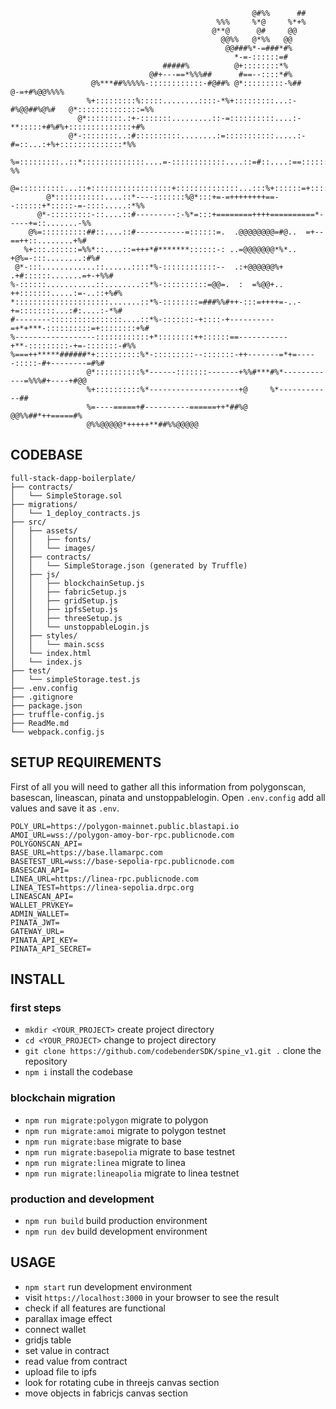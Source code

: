 ```
                                                      @#%%      ##                              
                                              %%%     %*@     %*+%                              
                                             @**@      @#     @@                                
                                               @@%%   @*%%   @@                                 
                                                @@###%*-=###*#%                                 
                                                  *-=-::::::=#                                  
                                  #####%          @+::::::::*%                                  
                               @#+---==*%%%##      #==--::::*#%                                 
                  @%***##%%%%%-::::::::::::-#@##% @*:::::::::-%##              @-=+#%@@%%%%     
                 %+:::::::::%:::::........::::-*%+:::::::::...:-#%@@##%@%#   @*::::::::::::::=%%
               @*::::::::.:+-:::::::.........::-=::::::::::....:-**:::::+#%#%+::::::::::::::+#% 
             @*-::::::::..:#::::::::::........:=:::::::::::.....:-#=::...:+%+::::::::::::::*%%  
            %=:::::::::..::*::::::::::::::....=-::::::::::::....::=#::....:==::::::::::::-%%    
          @=::::::::::...::+::::::::::::::::::+::::::::::::::...:::%+::::::=+:::::::....+%%     
        @*:::::::::::....::*----:::::::%@*:::+=-=++++++++==--::::::+*:::::-=-::::.....:*%%      
      @*-:::::::::-::....::#---------:-%*=:::+========++++==========*-----+=::.......-%%        
    @%=::::::::::##::....::#-----------=::::::=.  .@@@@@@@@=#@..  =+--==++::........+%#         
   %+:::.::::::=%%*::....::=+++*#*******::::::-: ..=@@@@@@@*%*..  +@%=-:::........:#%#          
 @*-:::............::......::::*%-::::::::::::--  .:+@@@@@@%+    .+#::::::.......=+-+%%#        
%-::::::...........::........::*%-::::::::::=@@=.  :  =%@@+..    ++:::::::.....:=-..::+%#%      
*:::::::::::::::::::::.......::*%-::::::::=###%%#++-:::=++++=-..-+=::::::::...:#:....:-*%#      
#--------::::::::::::::::....::*%-:::::::-+::::-+----------=+*+***-::::::::::=+::::::::+%#      
%------------------::::::::::::+*::::::::++::::::==-----------+**-:::::::::-+=-:::::::-#%%      
%===++*****######*+::::::::::%*-:::::::::--:::::::-++-------=*+=-----:::::-#+--------=#%#       
                 @*::::::::::%*------:::::::-------+%%#***#%*------------=%%%#+----+#@@         
                 %+::::::::::%*--------------------+@     %*------------##                      
                 %=----=====+#----------======++*##%@    @@%%##*++=====#%                       
                 @%%@@@@@*+++++**##%%@@@@@                                                       
```

## CODEBASE

```
full-stack-dapp-boilerplate/
├── contracts/
│   └── SimpleStorage.sol
├── migrations/
│   └── 1_deploy_contracts.js
├── src/
│   ├── assets/
│   │   ├── fonts/
│   │   └── images/
│   ├── contracts/
│   │   └── SimpleStorage.json (generated by Truffle)
│   ├── js/
│   │   ├── blockchainSetup.js
│   │   ├── fabricSetup.js
│   │   ├── gridSetup.js
│   │   ├── ipfsSetup.js
│   │   ├── threeSetup.js
│   │   └── unstoppableLogin.js
│   ├── styles/
│   │   └── main.scss
│   └── index.html
│   └── index.js
├── test/
│   └── simpleStorage.test.js
├── .env.config
├── .gitignore
├── package.json
├── truffle-config.js
├── ReadMe.md
└── webpack.config.js
```

## SETUP REQUIREMENTS

First of all you will need to gather all this information from polygonscan, basescan, lineascan, pinata and unstoppablelogin. Open `.env.config` add all values and save it as `.env`.

```
POLY_URL=https://polygon-mainnet.public.blastapi.io
AMOI_URL=wss://polygon-amoy-bor-rpc.publicnode.com
POLYGONSCAN_API=
BASE_URL=https://base.llamarpc.com
BASETEST_URL=wss://base-sepolia-rpc.publicnode.com
BASESCAN_API=
LINEA_URL=https://linea-rpc.publicnode.com
LINEA_TEST=https://linea-sepolia.drpc.org
LINEASCAN_API=
WALLET_PRVKEY=
ADMIN_WALLET=
PINATA_JWT=
GATEWAY_URL=
PINATA_API_KEY=
PINATA_API_SECRET=
```

## INSTALL

### first steps

- `mkdir <YOUR_PROJECT>` create project directory
- `cd <YOUR_PROJECT>` change to project directory
- `git clone https://github.com/codebenderSDK/spine_v1.git .` clone the repository
- `npm i` install the codebase

### blockchain migration

- `npm run migrate:polygon` migrate to polygon
- `npm run migrate:amoi` migrate to polygon testnet
- `npm run migrate:base` migrate to base
- `npm run migrate:basepolia` migrate to base testnet
- `npm run migrate:linea` migrate to linea
- `npm run migrate:lineapolia` migrate to linea testnet

### production and development

- `npm run build` build production environment
- `npm run dev` build development environment

## USAGE

- `npm start` run development environment
- visit `https://localhost:3000` in your browser to see the result
- check if all features are functional
- parallax image effect
- connect wallet
- gridjs table
- set value in contract
- read value from contract
- upload file to ipfs
- look for rotating cube in threejs canvas section
- move objects in fabricjs canvas section

##
